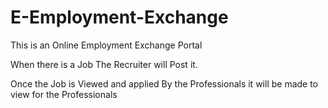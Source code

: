 # E-Employment-Exchange

This is an Online Employment Exchange Portal

When there is a Job The Recruiter will Post it.

Once the Job is Viewed and applied By the Professionals 
it will be made to view for the Professionals
